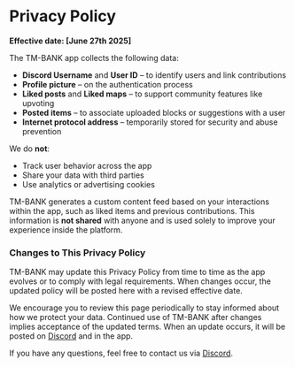 # Privacy Policy
**Effective date: [June 27th 2025]**

The TM-BANK app collects the following data:
- **Discord Username** and **User ID** – to identify users and link contributions
- **Profile picture** – on the authentication process
- **Liked posts** and **Liked maps** – to support community features like upvoting
- **Posted items** – to associate uploaded blocks or suggestions with a user
- **Internet protocol address** – temporarily stored for security and abuse prevention


We do **not**:
- Track user behavior across the app
- Share your data with third parties
- Use analytics or advertising cookies


TM-BANK generates a custom content feed based on your interactions within the app, such as liked items and previous contributions. This information is **not shared** with anyone and is used solely to improve your experience inside the platform.


### Changes to This Privacy Policy

TM-BANK may update this Privacy Policy from time to time as the app evolves or to comply with legal requirements. When changes occur, the updated policy will be posted here with a revised effective date.

We encourage you to review this page periodically to stay informed about how we protect your data. Continued use of TM-BANK after changes implies acceptance of the updated terms. When an update occurs, it will be posted on [Discord](https://discord.gg/SxvAbAjuPg) and in the app.

If you have any questions, feel free to contact us via [Discord](https://discord.gg/SxvAbAjuPg).
